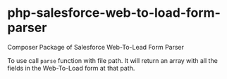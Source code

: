 # php-salesforce-web-to-load-form-parser
Composer Package of Salesforce Web-To-Lead Form Parser

To use call `parse` function with file path. It will return an array
with all the fields in the Web-To-Load form at that path.